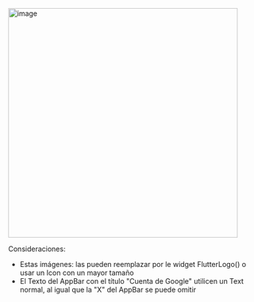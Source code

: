 <img width="462" alt="image" src="https://github.com/Ingenieria-en-sistemas-UNAHVS/IS513-Tarea-1.2/assets/62860016/57f5f829-3993-4f80-b2a2-e9bdc63c7089">

Consideraciones:
- Estas imágenes:  las pueden reemplazar por le widget FlutterLogo() o usar un Icon con un mayor tamaño
- El Texto del AppBar con el título "Cuenta de Google" utilicen un Text normal, al igual que la "X" del AppBar se puede omitir
